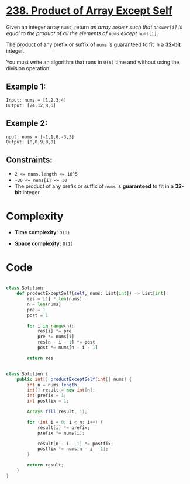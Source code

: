 # [238. Product of Array Except Self](https://leetcode.com/problems/product-of-array-except-self/description/?envType=study-plan-v2&envId=leetcode-75)

Given an integer array `nums`, return _an array `answer` such that `answer[i]` is equal to the product of all the elements of `nums` except_ `nums[i]`.

The product of any prefix or suffix of `nums` is guaranteed to fit in a **32-bit** integer.

You must write an algorithm that runs in `O(n)` time and without using the division operation.

## Example 1:

```
Input: nums = [1,2,3,4]
Output: [24,12,8,6]
```

## Example 2:

```
nput: nums = [-1,1,0,-3,3]
Output: [0,0,9,0,0]
```

## Constraints:

- `2 <= nums.length <= 10^5`
- `-30 <= nums[i] <= 30`
- The product of any prefix or suffix of `nums` is **guaranteed** to fit in a **32-bit** integer.

# Complexity

- **Time complexity:**
  `O(n)`

- **Space complexity:**
  `O(1)`

# Code

```python

class Solution:
    def productExceptSelf(self, nums: List[int]) -> List[int]:
        res = [1] * len(nums)
        n = len(nums)
        pre = 1
        post = 1

        for i in range(n):
            res[i] *= pre
            pre *= nums[i]
            res[n - i - 1] *= post
            post *= nums[n - i - 1]

        return res

```

```java

class Solution {
    public int[] productExceptSelf(int[] nums) {
        int n = nums.length;
        int[] result = new int[n];
        int prefix = 1;
        int postfix = 1;

        Arrays.fill(result, 1);

        for (int i = 0; i < n; i++) {
            result[i] *= prefix;
            prefix *= nums[i];

            result[n - i - 1] *= postfix;
            postfix *= nums[n - i - 1];
        }

        return result;
    }
}

```
